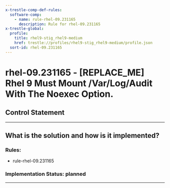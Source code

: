 ```yaml
---
x-trestle-comp-def-rules:
  software-comp:
    - name: rule-rhel-09.231165
      description: Rule for rhel-09.231165
x-trestle-global:
  profile:
    title: rhel9-stig_rhel9-medium
    href: trestle://profiles/rhel9-stig_rhel9-medium/profile.json
  sort-id: rhel-09.231165
---
```


# rhel-09.231165 - \[REPLACE_ME\] Rhel 9 Must Mount /Var/Log/Audit With The Noexec Option.

## Control Statement

______________________________________________________________________

## What is the solution and how is it implemented?

<!-- For implementation status enter one of: implemented, partial, planned, alternative, not-applicable -->

<!-- Note that the list of rules under ### Rules: is read-only and changes will not be captured after assembly to JSON -->

<!-- Add control implementation description here for control: rhel-09.231165 -->

### Rules:

  - rule-rhel-09.231165

### Implementation Status: planned

______________________________________________________________________

